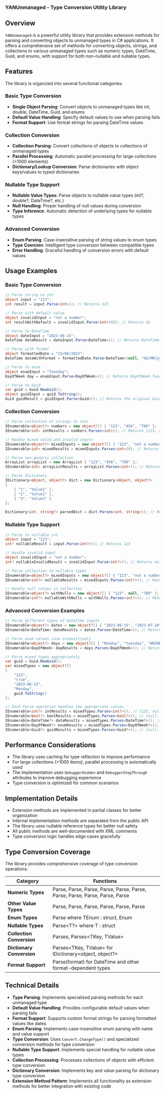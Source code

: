 ### YANUnmanaged - Type Conversion Utility Library


## Overview

`YANUnmanaged` is a powerful utility library that provides extension methods for parsing and converting objects to unmanaged types in C# applications. It offers a comprehensive set of methods for converting objects, strings, and collections to various unmanaged types such as numeric types, DateTime, Guid, and enums, with support for both non-nullable and nullable types.


## Features

The library is organized into several functional categories:

### Basic Type Conversion

- **Single Object Parsing**: Convert objects to unmanaged types like int, double, DateTime, Guid, and enums
- **Default Value Handling**: Specify default values to use when parsing fails
- **Format Support**: Use format strings for parsing DateTime values

### Collection Conversion

- **Collection Parsing**: Convert collections of objects to collections of unmanaged types
- **Parallel Processing**: Automatic parallel processing for large collections (>1000 elements)
- **Dictionary/Lookup Conversion**: Parse dictionaries with object keys/values to typed dictionaries

### Nullable Type Support

- **Nullable Value Types**: Parse objects to nullable value types (int?, double?, DateTime?, etc.)
- **Null Handling**: Proper handling of null values during conversion
- **Type Inference**: Automatic detection of underlying types for nullable types

### Advanced Conversion

- **Enum Parsing**: Case-insensitive parsing of string values to enum types
- **Type Coercion**: Intelligent type conversion between compatible types
- **Error Handling**: Graceful handling of conversion errors with default values


## Usage Examples

### Basic Type Conversion

```csharp
// Parse string to int
object input = "123";
int result = input.Parse<int>(); // Returns 123

// Parse with default value
object invalidInput = "not a number";
int resultWithDefault = invalidInput.Parse<int>(42); // Returns 42

// Parse to DateTime
object dateInput = "2023-06-15";
DateTime dateResult = dateInput.Parse<DateTime>(); // Returns DateTime(2023, 6, 15)

// Parse with format
object formattedDate = "15/06/2023";
DateTime dateWithFormat = formattedDate.Parse<DateTime>(null, "dd/MM/yyyy"); // Returns DateTime(2023, 6, 15)

// Parse to enum
object enumInput = "Tuesday";
DayOfWeek day = enumInput.Parse<DayOfWeek>(); // Returns DayOfWeek.Tuesday

// Parse to Guid
var guid = Guid.NewGuid();
object guidInput = guid.ToString();
Guid guidResult = guidInput.Parse<Guid>(); // Returns the original Guid
```

### Collection Conversion

```csharp
// Parse collection of strings to ints
IEnumerable<object?> numbers = new object?[] { "123", "456", "789" };
IEnumerable<int> intResults = numbers.Parses<int>(); // Returns [123, 456, 789]

// Handle mixed valid and invalid inputs
IEnumerable<object?> mixedInputs = new object?[] { "123", "not a number", "789" };
IEnumerable<int> mixedResults = mixedInputs.Parses<int>(0); // Returns [123, 0, 789]

// Parse non-generic collection
ArrayList arrayList = new ArrayList { "123", "456", "789" };
IEnumerable<int> arrayListResults = arrayList.Parses<int>(); // Returns [123, 456, 789]

// Parse dictionary
IDictionary<object, object?> dict = new Dictionary<object, object?>
{
    { "1", "Value1" },
    { "2", "Value2" },
    { "3", "Value3" }
};

Dictionary<int, string?> parsedDict = dict.Parses<int, string>(); // Returns {1: "Value1", 2: "Value2", 3: "Value3"}
```

### Nullable Type Support

```csharp
// Parse to nullable int
object input = "123";
int? nullableResult = input.Parse<int?>(); // Returns 123

// Handle invalid input
object invalidInput = "not a number";
int? nullableInvalidResult = invalidInput.Parse<int?>(); // Returns null

// Parse collection to nullable types
IEnumerable<object?> mixedInputs = new object?[] { "123", "not a number", "789" };
IEnumerable<int?> nullableResults = mixedInputs.Parses<int?>(); // Returns [123, null, 789]

// Handle null values in collection
IEnumerable<object?> withNulls = new object?[] { "123", null, "789" };
IEnumerable<int?> nullableWithNulls = withNulls.Parses<int?>(); // Returns [123, null, 789]
```

### Advanced Conversion Examples

```csharp
// Parse different types of DateTime inputs
IEnumerable<object?> dates = new object?[] { "2023-06-15", "2023-07-20", "2023-12-25" };
IEnumerable<DateTime> dateResults = dates.Parses<DateTime>(); // Returns collection of DateTime objects

// Parse enum values case-insensitively
IEnumerable<object?> days = new object?[] { "Monday", "tuesday", "WEDNESDAY" };
IEnumerable<DayOfWeek> dayResults = days.Parses<DayOfWeek>(); // Returns [Monday, Tuesday, Wednesday]

// Parse mixed types appropriately
var guid = Guid.NewGuid();
var mixedTypes = new object?[]
{
    "123",
    "true",
    "2023-06-15",
    "Monday",
    guid.ToString()
};

// Each Parse operation handles the appropriate values
IEnumerable<int?> intResults = mixedTypes.Parses<int?>(); // [123, null, null, null, null]
IEnumerable<bool?> boolResults = mixedTypes.Parses<bool?>(); // [null, true, null, null, null]
IEnumerable<DateTime?> dateResults = mixedTypes.Parses<DateTime?>(); // [null, null, 2023-06-15, null, null]
IEnumerable<DayOfWeek?> enumResults = mixedTypes.Parses<DayOfWeek?>(); // [null, null, null, Monday, null]
IEnumerable<Guid?> guidResults = mixedTypes.Parses<Guid?>(); // [null, null, null, null, guid]
```


## Performance Considerations

- The library uses caching for type reflection to improve performance
- For large collections (>1000 items), parallel processing is automatically used
- The implementation uses `DebuggerHidden` and `DebuggerStepThrough` attributes to improve debugging experience
- Type conversion is optimized for common scenarios


## Implementation Details

- Extension methods are implemented in partial classes for better organization
- Internal implementation methods are separated from the public API
- The library uses nullable reference types for better null safety
- All public methods are well-documented with XML comments
- Type conversion logic handles edge cases gracefully


## Type Conversion Coverage

The library provides comprehensive coverage of type conversion operations:

| Category | Functions |
|----------|-----------|
| **Numeric Types** | Parse<byte>, Parse<sbyte>, Parse<short>, Parse<ushort>, Parse<int>, Parse<uint>, Parse<long>, Parse<ulong>, Parse<float>, Parse<double>, Parse<decimal> |
| **Other Value Types** | Parse<bool>, Parse<char>, Parse<DateTime>, Parse<DateTimeOffset>, Parse<TimeSpan>, Parse<Guid> |
| **Enum Types** | Parse<TEnum> where TEnum : struct, Enum |
| **Nullable Types** | Parse<T?> where T : struct |
| **Collection Conversion** | Parses<T>, Parses<TKey, TValue> |
| **Dictionary Conversion** | Parses<TKey, TValue> for IDictionary<object, object?> |
| **Format Support** | Parse<T>(format) for DateTime and other format-dependent types |


## Technical Details

- **Type Parsing**: Implements specialized parsing methods for each unmanaged type
- **Default Value Handling**: Provides configurable default values when parsing fails
- **Format Support**: Supports custom format strings for parsing formatted values like dates
- **Enum Parsing**: Implements case-insensitive enum parsing with name and value support
- **Type Conversion**: Uses `Convert.ChangeType()` and specialized conversion methods for type conversion
- **Nullable Type Support**: Implements special handling for nullable value types
- **Collection Processing**: Processes collections of objects with efficient type conversion
- **Dictionary Conversion**: Implements key and value parsing for dictionary type conversion
- **Extension Method Pattern**: Implements all functionality as extension methods for better integration with existing code
